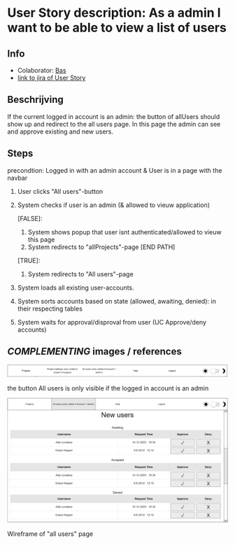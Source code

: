 # User Story description: As a admin I want to be able to view a list of users


## Info
* Colaborator: [Bas](https://github.com/webbasedcode/documentation/blob/main/doc/members/Bas.md)
* [link to jira of User Story](https://codelaborative.atlassian.net/browse/COD-183)

## Beschrijving 
If the current logged in account is an admin: the button of allUsers should show up and redirect to the all users page. In this page the admin can see and approve existing and new users. 

## Steps
precondtion: Logged in with an admin account & User is in a page with the navbar
1. User clicks "All users"-button
2. System checks if user is an admin (& allowed to vieuw application)
    
    [FALSE]:
    1. System shows popup that user isnt authenticated/allowed to vieuw this page
    2. System redirects to "allProjects"-page [END PATH]

    [TRUE]:
    1. System redirects to "All users"-page    
3. System loads all existing user-accounts.
4. System sorts accounts based on state (allowed, awaiting, denied): in their respecting tables
5. System waits for approval/disproval from user (UC Approve/deny accounts)


## *COMPLEMENTING* images / references
![link to wireframe of navbar](https://github.com/webbasedcode/documentation/blob/main/doc/wireframes/navbar.png)

the button All users is only visible if the logged in account is an admin

![link to wireframe of all users](https://github.com/webbasedcode/documentation/blob/main/doc/wireframes/allusers.png)

Wireframe of "all users" page
